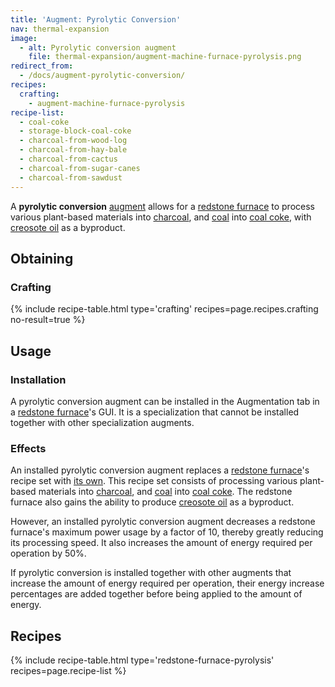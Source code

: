 ```yaml
---
title: 'Augment: Pyrolytic Conversion'
nav: thermal-expansion
image:
  - alt: Pyrolytic conversion augment
    file: thermal-expansion/augment-machine-furnace-pyrolysis.png
redirect_from:
  - /docs/augment-pyrolytic-conversion/
recipes:
  crafting:
    - augment-machine-furnace-pyrolysis
recipe-list:
  - coal-coke
  - storage-block-coal-coke
  - charcoal-from-wood-log
  - charcoal-from-hay-bale
  - charcoal-from-cactus
  - charcoal-from-sugar-canes
  - charcoal-from-sawdust
---
```


A **pyrolytic conversion** [augment](/docs/thermal-expansion/augments/) allows for a [redstone
furnace](/docs/thermal-expansion/redstone-furnace/) to process various plant-based materials into
[charcoal](https://minecraft.gamepedia.com/Charcoal), and
[coal](https://minecraft.gamepedia.com/Coal) into [coal coke](/docs/thermal-foundation/coal-coke/),
with [creosote oil](/docs/thermal-foundation/creosote-oil/) as a byproduct.


Obtaining
---------

### Crafting
{% include recipe-table.html type='crafting' recipes=page.recipes.crafting no-result=true %}


Usage
-----

### Installation
A pyrolytic conversion augment can be installed in the Augmentation tab in a
[redstone furnace](/docs/thermal-expansion/redstone-furnace/)'s GUI. It is a specialization that
cannot be installed together with other specialization augments.

### Effects
An installed pyrolytic conversion augment replaces a [redstone
furnace](/docs/thermal-expansion/redstone-furnace/)'s recipe set with [its own](#recipes). This
recipe set consists of processing various plant-based materials into
[charcoal](https://minecraft.gamepedia.com/Charcoal), and
[coal](https://minecraft.gamepedia.com/Coal) into [coal coke](/docs/thermal-foundation/coal-coke/).
The redstone furnace also gains the ability to produce [creosote
oil](/docs/thermal-foundation/creosote-oil/) as a byproduct.

However, an installed pyrolytic conversion augment decreases a redstone
furnace's maximum power usage by a factor of 10, thereby greatly reducing its
processing speed. It also increases the amount of energy required per operation
by 50%.

If pyrolytic conversion is installed together with other augments that increase
the amount of energy required per operation, their energy increase percentages
are added together before being applied to the amount of energy.


Recipes
-------

{% include recipe-table.html type='redstone-furnace-pyrolysis' recipes=page.recipe-list %}
